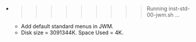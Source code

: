 * >>>>>>>>> Running inst-std-00-jwm.sh ...
  * Add default standard menus in JWM.
  * Disk size = 3091344K. Space Used = 4K.
